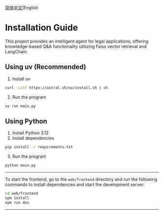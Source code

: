[简体中文](./README_zh.md)|English
# Installation Guide
This project provides an intelligent agent for legal applications, offering knowledge-based Q&A functionality utilizing Faiss vector retrieval and LangChain.

## Using uv (Recommended)

1. Install uv  
```bash
curl -LsSf https://astral.sh/uv/install.sh | sh
```

2. Run the program  
```bash
uv run main.py
```

## Using Python

1. Install Python 3.12  
2. Install dependencies  
```bash
pip install -r requirements.txt
```

3. Run the program  
```bash
python main.py
```

---

To start the frontend, go to the `web/frontend` directory and run the following commands to install dependencies and start the development server:

```bash
cd web/frontend
npm install
npm run dev
```

---
